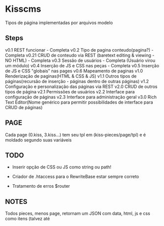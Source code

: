 # Kisscms

Tipos de página implementadas por arquivos modelo

## Steps

v0.1 REST funcionar - Completa
v0.2 Tipo de pagina conteudo(pagina?) - Completa
v0.21 CRUD de conteudo via REST (baretext editing & viewing - NO HTML) - Completa
v0.3 Sessão de usuários - Completa (Usuário virou um módulo)
v0.4 Inserção de JS e CSS nas peças - Completa
v0.5 Inserção de JS e CSS "globais" nas pages
v0.6 Mapeamento de paginas 
v1.0 Renderização de paginas(HTML & CSS & JS)
v1.1 Outros tipos de páginas(recursão de inserção - páginas dentro de outras páginas)
v1.2 Configuração e personalização das páginas via REST 
v2.0 CRUD de outros tipos de página 
v2.1 Permissões de usuários
v2.2 Interface para configuração de páginas
v2.3 Interface para administração geral
v3.0 Rich Text Editor(Nome genérico para permitir possibilidades de interface para CRUD de páginas)

## PAGE

Cada page (0.kiss, 3.kiss...) tem seu tpl em (kiss-pieces/page/tpl) e é moldado segundo suas variáveis


## TODO
- Inserir opção de CSS ou JS como string ou path!

- Criador de .htaccess para o RewriteBase estar sempre correto
- Tratamento de erros $router


## NOTES

Todos pieces, menos page, retornam um JSON com data, html, js e css como itens (talvez até 